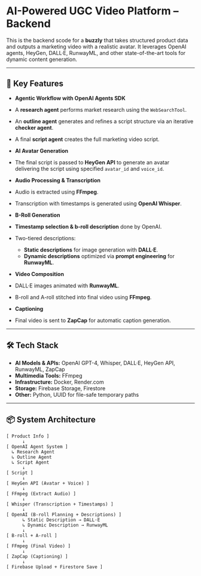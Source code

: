 #  AI-Powered UGC Video Platform – Backend

This is the backend scode for a **buzzly** that takes structured product data and outputs a marketing video with a realistic avatar. It leverages OpenAI agents, HeyGen, DALL·E, RunwayML, and other state-of-the-art tools for dynamic content generation.

---

## 🚀 Key Features

-  **Agentic Workflow with OpenAI Agents SDK**
  - A **research agent** performs market research using the `WebSearchTool`.
  - An **outline agent** generates and refines a script structure via an iterative **checker agent**.
  - A final **script agent** creates the full marketing video script.

-  **AI Avatar Generation**
  - The final script is passed to **HeyGen API** to generate an avatar delivering the script using specified `avatar_id` and `voice_id`.

-  **Audio Processing & Transcription**
  - Audio is extracted using **FFmpeg**.
  - Transcription with timestamps is generated using **OpenAI Whisper**.

-  **B-Roll Generation**
  - **Timestamp selection & b-roll description** done by OpenAI.
  - Two-tiered descriptions:
    - **Static descriptions** for image generation with **DALL·E**.
    - **Dynamic descriptions** optimized via **prompt engineering** for **RunwayML**.

-  **Video Composition**
  - DALL·E images animated with **RunwayML**.
  - B-roll and A-roll stitched into final video using **FFmpeg**.

-  **Captioning**
  - Final video is sent to **ZapCap** for automatic caption generation.

---

## 🛠️ Tech Stack

- **AI Models & APIs:** OpenAI GPT-4, Whisper, DALL·E, HeyGen API, RunwayML, ZapCap
- **Multimedia Tools:** FFmpeg
- **Infrastructure:** Docker, Render.com
- **Storage:** Firebase Storage, Firestore
- **Other:** Python, UUID for file-safe temporary paths

---

## 📦 System Architecture

```plaintext
[ Product Info ]
      ↓
[ OpenAI Agent System ]
  ↳ Research Agent
  ↳ Outline Agent
  ↳ Script Agent
      ↓
[ Script ]
      ↓
[ HeyGen API (Avatar + Voice) ]
      ↓
[ FFmpeg (Extract Audio) ]
      ↓
[ Whisper (Transcription + Timestamps) ]
      ↓
[ OpenAI (B-roll Planning + Descriptions) ]
      ↳ Static Description → DALL·E
      ↳ Dynamic Description → RunwayML
      ↓
[ B-roll + A-roll ]
      ↓
[ FFmpeg (Final Video) ]
      ↓
[ ZapCap (Captioning) ]
      ↓
[ Firebase Upload + Firestore Save ]
